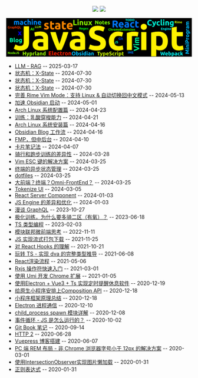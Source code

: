 
<p align='center'>
    <img src="https://badgen.net/github/issues/lei4519/blog"/>
    <img src="https://badgen.net/badge/last-commit/2025-07-05 05:32:06"/>
</p>

<img src="assets/wordcloud.png" title="词云" alt="词云">

- [LLM - RAG](https://github.com/lei4519/blog/issues/112) -- 2025-03-17
- [状态机：X-State](https://github.com/lei4519/blog/issues/100) -- 2024-07-30
- [状态机：X-State](https://github.com/lei4519/blog/issues/102) -- 2024-07-30
- [状态机：X-State](https://github.com/lei4519/blog/issues/108) -- 2024-07-30
- [完善 Rime Vim Mode：支持 Linux & 自动切换回中文模式](https://github.com/lei4519/blog/issues/85) -- 2024-05-13
- [加速 Obsidian 启动](https://github.com/lei4519/blog/issues/91) -- 2024-05-01
- [Arch Linux 系统配置篇](https://github.com/lei4519/blog/issues/75) -- 2024-04-23
- [训练：乳酸穿梭能力](https://github.com/lei4519/blog/issues/72) -- 2024-04-21
- [Arch Linux 系统安装篇](https://github.com/lei4519/blog/issues/74) -- 2024-04-16
- [Obsidian Blog 工作流](https://github.com/lei4519/blog/issues/77) -- 2024-04-16
- [FMP，但中后台](https://github.com/lei4519/blog/issues/65) -- 2024-04-10
- [卡片笔记法](https://github.com/lei4519/blog/issues/73) -- 2024-04-07
- [骑行和跑步训练的差异性](https://github.com/lei4519/blog/issues/64) -- 2024-03-28
- [Vim ESC 键的解决方案](https://github.com/lei4519/blog/issues/54) -- 2024-03-25
- [终端的异步状态管理](https://github.com/lei4519/blog/issues/59) -- 2024-03-25
- [dotfiles](https://github.com/lei4519/blog/issues/62) -- 2024-03-25
- [大前端？终端？Omni-FrontEnd？](https://github.com/lei4519/blog/issues/66) -- 2024-03-25
- [Tokenize UI](https://github.com/lei4519/blog/issues/61) -- 2024-03-05
- [React Server Component](https://github.com/lei4519/blog/issues/55) -- 2024-01-03
- [JS Engine 的差异和优化](https://github.com/lei4519/blog/issues/57) -- 2024-01-03
- [漫谈 GraphQL](https://github.com/lei4519/blog/issues/56) -- 2023-10-27
- [极化训练，为什么要多骑二区（有氧）？](https://github.com/lei4519/blog/issues/63) -- 2023-06-18
- [TS 类型编程](https://github.com/lei4519/blog/issues/60) -- 2023-02-03
- [模块联邦微前端思考](https://github.com/lei4519/blog/issues/49) -- 2022-11-11
- [JS 实现流式打包下载](https://github.com/lei4519/blog/issues/53) -- 2021-11-25
- [对 React Hooks 的理解](https://github.com/lei4519/blog/issues/58) -- 2021-10-21
- [玩转 TS - 实现 dva 的完整类型推导](https://github.com/lei4519/blog/issues/46) -- 2021-06-08
- [React渲染流程](https://github.com/lei4519/blog/issues/50) -- 2021-05-06
- [Rxjs 操作符快速入门](https://github.com/lei4519/blog/issues/52) -- 2021-03-01
- [使用 Umi 开发 Chrome 扩展](https://github.com/lei4519/blog/issues/37) -- 2021-01-05
- [使用Electron + Vue3 + Ts 实现定时提醒休息软件](https://github.com/lei4519/blog/issues/36) -- 2020-12-19
- [给原生小程序安排上Composition API](https://github.com/lei4519/blog/issues/42) -- 2020-12-18
- [小程序框架原理总结](https://github.com/lei4519/blog/issues/43) -- 2020-12-18
- [Electron 进程通信](https://github.com/lei4519/blog/issues/39) -- 2020-12-10
- [child_process spawn 模块详解](https://github.com/lei4519/blog/issues/44) -- 2020-12-08
- [事件循环 - JS 是怎么运行的？](https://github.com/lei4519/blog/issues/47) -- 2020-10-02
- [Git Book 笔记](https://github.com/lei4519/blog/issues/40) -- 2020-09-14
- [HTTP 2](https://github.com/lei4519/blog/issues/41) -- 2020-06-28
- [Vuepress 博客搭建](https://github.com/lei4519/blog/issues/38) -- 2020-06-07
- [PC 端 REM 布局 - 非 Chrome 浏览器字号小于 12px 的解决方案](https://github.com/lei4519/blog/issues/45) -- 2020-03-01
- [使用IntersectionObserver实现图片懒加载](https://github.com/lei4519/blog/issues/48) -- 2020-01-31
- [正则表达式](https://github.com/lei4519/blog/issues/51) -- 2020-01-31
